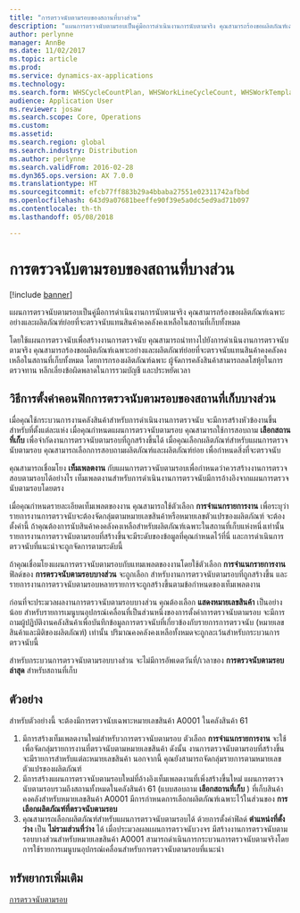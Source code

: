 ```yaml
---
title: "การตรวจนับตามรอบของสถานที่บางส่วน"
description: "แผนการตรวจนับตามรอบเป็นคู่มือการดำเนินงานการนับตามจริง คุณสามารถร้องขอผลิตภัณฑ์เฉพาะอย่างและผลิตภัณฑ์ย่อยที่จะตรวจนับแทนสินค้าคงคลังคงเหลือในสถานที่เก็บทั้งหมด"
author: perlynne
manager: AnnBe
ms.date: 11/02/2017
ms.topic: article
ms.prod: 
ms.service: dynamics-ax-applications
ms.technology: 
ms.search.form: WHSCycleCountPlan, WHSWorkLineCycleCount, WHSWorkTemplateLineGroup, WHSWorkTemplateTable
audience: Application User
ms.reviewer: josaw
ms.search.scope: Core, Operations
ms.custom: 
ms.assetid: 
ms.search.region: global
ms.search.industry: Distribution
ms.author: perlynne
ms.search.validFrom: 2016-02-28
ms.dyn365.ops.version: AX 7.0.0
ms.translationtype: HT
ms.sourcegitcommit: efcb77ff883b29a4bbaba27551e02311742afbbd
ms.openlocfilehash: 643d9a07681beeffe90f39e5a0dc5ed9ad71b097
ms.contentlocale: th-th
ms.lasthandoff: 05/08/2018

---
```


# <a name="partial-location-cycle-counting"></a>การตรวจนับตามรอบของสถานที่บางส่วน

[!include [banner](../includes/banner.md)]

แผนการตรวจนับตามรอบเป็นคู่มือการดำเนินงานการนับตามจริง คุณสามารถร้องขอผลิตภัณฑ์เฉพาะอย่างและผลิตภัณฑ์ย่อยที่จะตรวจนับแทนสินค้าคงคลังคงเหลือในสถานที่เก็บทั้งหมด

โดยใช้แผนการตรวจนับเพื่อสร้างงานการตรวจนับ คุณสามารถนำทางไปยังการดำเนินงานการตรวจนับตามจริง คุณสามารถร้องขอผลิตภัณฑ์เฉพาะอย่างและผลิตภัณฑ์ย่อยที่จะตรวจนับแทนสินค้าคงคลังคงเหลือในสถานที่เก็บทั้งหมด โดยการกรองผลิตภัณฑ์ฉพาะ ผู้จัดการคลังสินค้าสามารถลดโสหุ้ยในการตรวจทาน หลีกเลี่ยงข้อผิดพลาดในการรวมบัญชี และประหยัดเวลา

## <a name="how-to-configure-partial-location-cycle-counting"></a>วิธีการตั้งค่าคอนฟิกการตรวจนับตามรอบของสถานที่เก็บบางส่วน
เมื่อคุณใช้กระบวนการงานคลังสินค้าสำหรับการดำเนินงานการตรวจนับ จะมีการสร้างหัวข้องานขึ้นสำหรับที่ตั้งแต่ละแห่ง เมื่อคุณกำหนดแผนการตรวจนับตามรอบ คุณสามารถใช้การสอบถาม **เลือกสถานที่เก็บ** เพื่อจำกัดงานการตรวจนับตามรอบที่ถูกสร้างขึ้นได้ เมื่อคุณเลือกผลิตภัณฑ์สำหรับแผนการตรวจนับตามรอบ คุณสามารถเลือกการสอบถามผลิตภัณฑ์และผลิตภัณฑ์ย่อย เพื่อกำหนดสิ่งที่จะตรวจนับ 

คุณสามารถเชื่อมโยง **เท็มเพลตงาน** กับแผนการตรวจนับตามรอบเพื่อกำหนดว่าควรสร้างงานการตรวจสอบตามรอบได้อย่างไร เท็มเพลตงานสำหรับการดำเนินงานการตรวจนับมีการอ้างอิงจากแผนการตรวจนับตามรอบโดยตรง 

เมื่อคุณกำหนดรายละเอียดเท็มเพลตของงาน คุณสามารถใช้ตัวเลือก **การจำแนกรายการงาน** เพื่อระบุว่า รายการงานการตรวจนับจะต้องจัดกลุ่มตามหมายเลขสินค้าหรือหมายเลขตัวแปรของผลิตภัณฑ์ จะต้องตั้งค่านี้ ถ้าคุณต้องการนับสินค้าคงคลังคงเหลือสำหรับผลิตภัณฑ์เฉพาะในสถานที่เก็บแห่งหนึ่งเท่านั้น รายการงานการตรวจนับตามรอบที่สร้างขึ้นจะมีระดับของข้อมูลที่คุณกำหนดไว้ที่นี่ และการดำเนินการตรวจนับที่แนะนำจะถูกจัดการตามระดับนี้ 

ถ้าคุณเชื่อมโยงแผนการตรวจนับตามรอบกับแทมเพลตของงานโดยใช้ตัวเลือก **การจำแนกรายการงาน** ฟิลด์ของ **การตรวจนับตามรอบบางส่วน** จะถูกเลือก สำหรับงานการตรวจนับตามรอบที่ถูกสร้างขึ้น และรายการงานการตรวจนับตามรอบหลายรายการจะถูกสร้างขึ้นตามข้อกำหนดของเท็มเพลตงาน 

ก่อนที่จะประมวลผลงานการตรวจนับตามรอบบางส่วน คุณต้องเลือก **แสดงหมายเลขสินค้า** เป็นอย่างน้อย สำหรับรายการเมนูบนอุปกรณ์เคลื่อนที่เป็นส่วนหนึ่งของการตั้งค่าการตรวจนับตามรอบ จะมีการถามผู้ปฏิบัติงานคลังสินค้าเพื่อบันทึกข้อมูลการตรวจนับที่เกี่ยวข้องกับรายการการตรวจนับ (หมายเลขสินค้าและมิติของผลิตภัณฑ์) เท่านั้น ปริมาณคงคลังคงเหลือทั้งหมดจะถูกละเว้นสำหรับกระบวนการตรวจนับนี้ 

สำหรับกระบวนการตรวจนับตามรอบบางส่วน จะไม่มีการอัพเดตวันที่/เวลาของ **การตรวจนับตามรอบล่าสุด** สำหรับสถานที่เก็บ

## <a name="example"></a>ตัวอย่าง
สำหรับตัวอย่างนี้ จะต้องมีการตรวจนับเฉพาะหมายเลขสินค้า A0001 ในคลังสินค้า 61

1.  มีการสร้างเท็มเพลตงานใหม่สำหรับวการตรวจนับตามรอบ ตัวเลือก **การจำแนกรายการงาน** จะใช้เพื่อจัดกลุ่มรายการงานที่ตรวจนับตามหมายเลขสินค้า ดังนั้น งานการตรวจนับตามรอบที่สร้างขึ้นจะมีรายการสำหรับแต่ละหมายเลขสินค้า นอกจากนี้ คุณยังสามารถจัดกลุ่มรายการตามหมายเลขตัวแปรของผลิตภัณฑ์
2.  มีการสร้างแผนการตรวจนับตามรอบใหม่ที่อ้างอิงเท็มเพลตงานที่เพิ่งสร้างขึ้นใหม่ แผนการตรวจนับตามรอบรวมถึงสถานทั้งหมดในคลังสินค้า 61 (แบบสอบถาม **เลือกสถานที่เก็บ** ) ที่เก็บสินค้าคงคลังสำหรับหมายเลขสินค้า A0001 มีการกำหนดการเลือกผลิตภัณฑ์เฉพาะไว้ในส่วนของ **การเลือกผลิตภัณฑ์ที่ตรวจนับตามรอบ**
3.  คุณสามารถเลือกผลิตภัณฑ์สำหรับแผนการตรวจนับตามรอบได้ ด้วยการตั้งค่าฟิลด์ **ตำแหน่งที่ตั้งว่าง** เป็น **ไม่รวมส่วนที่ว่าง** ได้ เมื่อประมวลผลแผนการตรวจนับวงจร มีสร้างงานการตรวจนับตามรอบบางส่วนสำหรับหมายเลขสินค้า A0001 สามารถดำเนินการกระบวนการตรวจนับตามจริงโดยการใช้รายการเมนูบนอุปกรณ์เคลื่อนสำหรับการตรวจนับตามรอบที่แนะนำ



<a name="additional-resources"></a>ทรัพยากรเพิ่มเติม
--------

[การตรวจนับตามรอบ](cycle-counting.md)


